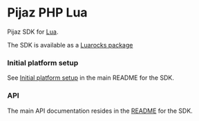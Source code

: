 Pijaz PHP Lua
=================

Pijaz SDK for [Lua](http://www.lua.org).

The SDK is available as a [Luarocks package](https://rocks.moonscript.org/modules/thehunmonkgroup/pijaz-sdk)


### Initial platform setup

See [Initial platform setup](https://github.com/pijaz/pijaz-sdk#initial-platform-setup) in the main README for the SDK.


### API

The main API documentation resides in the [README](https://github.com/pijaz/pijaz-sdk#api) for the SDK.

